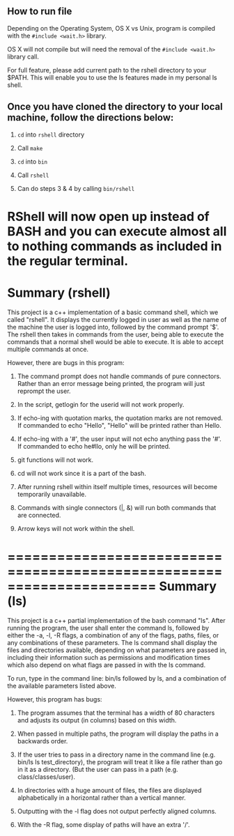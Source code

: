 How to run file
---------------
Depending on the Operating System, OS X vs Unix, program is compiled with the `#include <wait.h>` library.

OS X will not compile but will need the removal of the `#include <wait.h>` library call. 

For full feature, please add current path to the rshell directory to your $PATH. This will enable you to use the ls features made in my personal ls shell.

Once you have cloned the directory to your local machine, follow the directions below:
--------------------------------------------------------------------------------------
1. `cd` into `rshell` directory

2. Call `make`

3. `cd` into `bin`

4. Call `rshell`

5. Can do steps 3 & 4 by calling `bin/rshell`

RShell will now open up instead of BASH and you can execute almost all to nothing commands as included in the regular terminal.
======================================================================
Summary (rshell)
======================================================================
This project is a c++ implementation of a basic command shell, which 
we called "rshell". It displays the currently logged in user as well
as the name of the machine the user is logged into, followed by the 
command prompt '$'. The rshell then takes in commands from the user,
being able to execute the commands that a normal shell would
be able to execute. It is able to accept multiple commands at once.

However, there are bugs in this program:

1) The command prompt does not handle commands of pure connectors. Rather than an error message being printed, the program will just reprompt the user.

2) In the script, getlogin for the userid will not work properly.

3) If echo-ing with quotation marks, the quotation marks are not removed. If commanded to echo "Hello", "Hello" will be printed rather than Hello.

4) If echo-ing with a '#', the user input will not echo anything pass the '#'. If commanded to echo he#llo, only he will be printed.

5) git functions will not work.

6) cd will not work since it is a part of the bash.

7) After running rshell within itself multiple times, resources will become temporarily unavailable.

8) Commands with single connectors (|, &) will run both commands that are connected.

9) Arrow keys will not work within the shell.

======================================================================
Summary (ls)
======================================================================
This project is a c++ partial implementation of the bash command "ls". After running the program, the user shall enter the command ls, followed by either the -a, -l, -R flags, a combination of any of the flags, paths, files, or any combinations of these parameters. The ls command shall display the files and directories available, depending on what parameters are passed in, including their information such as permissions and modification times which also depend on what flags are passed in with the ls command.

To run, type in the command line: bin/ls followed by ls, and a combination of the available parameters listed above.

However, this program has bugs:

1) The program assumes that the terminal has a width of 80 characters and adjusts its output (in columns) based on this width.

2) When passed in multiple paths, the program will display the paths in a backwards order.

3) If the user tries to pass in a directory name in the command line (e.g. bin/ls ls test_directory), the program will treat it like a file rather than go in it as a directory. (But the user can pass in a path (e.g. class/classes/user).

4) In directories with a huge amount of files, the files are displayed alphabetically in a horizontal rather than a vertical manner.

5) Outputting with the -l flag does not output perfectly aligned columns.

6) With the -R flag, some display of paths will have an extra '/'.
















